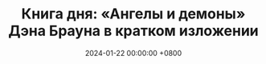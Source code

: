 ---
title: "Книга дня: «Ангелы и демоны» Дэна Брауна в кратком изложении"
description: >-
  Погрузитесь в захватывающий мир бестселлера Дэна Брауна «Ангелы и демоны», где профессор Роберт Лэнгдон раскрывает опасный заговор в сердце Ватикана. Загадочное убийство, древнее тайное общество и гонка со временем — этот интеллектуальный триллер на стыке науки и религии не отпустит вас до последней страницы.
date: 2024-01-22 00:00:00 +0800
categories: [Мышление, Конспекты-книг]
tags:
  [
    ангелы-и-демоны,
    дэн-браун,
    роберт-лэнгдон,
    тайны-ватикана,
    иллюминаты,
    религиозные-символы,
    исторический-триллер,
    заговор-против-церкви,
    антиматерия,
    бестселлер,
    загадки-истории,
    тайные-общества,
    научный-триллер,
    католическая-церковь,
    символика-в-искусстве
  ]
image: 
alt: '«Ангелы и демоны» — захватывающий триллер Дэна Брауна о тайнах Ватикана и древнем обществе Иллюминатов.'
fallback:
  - 
  # Replace with the URL of your backup image
  -
  # Replace with the URL of your backup image
---
